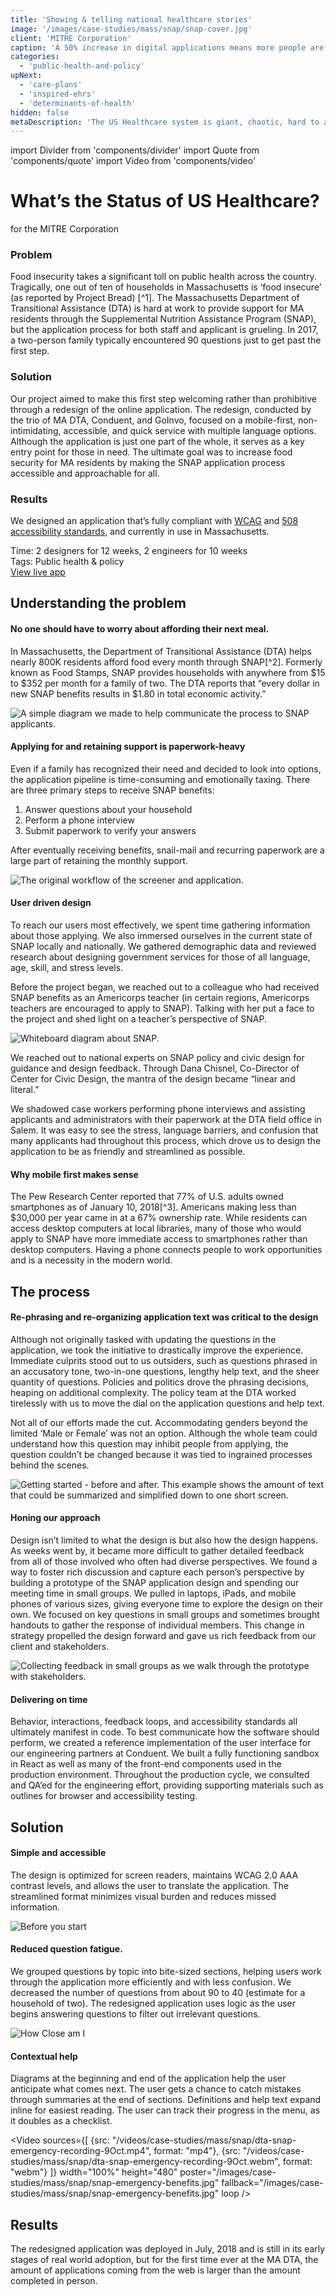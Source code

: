 ```yaml
---
title: 'Showing & telling national healthcare stories'
image: '/images/case-studies/mass/snap/snap-cover.jpg'
client: 'MITRE Corporation'
caption: 'A 50% increase in digital applications means more people are getting the food they need.'
categories:
  - 'public-health-and-policy'
upNext:
  - 'care-plans'
  - 'inspired-ehrs'
  - 'determinants-of-health'
hidden: false
metaDescription: 'The US Healthcare system is giant, chaotic, hard to approach, and has thousands of nooks and crannies. Bubbling up key indicators of the nation and presenting different lenses into the problem sets allows decision makers and public health officials to see the interconnected picture.'
---
```


import Divider from 'components/divider'
import Quote from 'components/quote'
import Video from 'components/video'

# What’s the Status of US Healthcare?

for the MITRE Corporation

### Problem

Food insecurity takes a significant toll on public health across the country. Tragically, one out of ten of households in Massachusetts is ‘food insecure’ (as reported by Project Bread) [^1]. The Massachusetts Department of Transitional Assistance (DTA) is hard at work to provide support for MA residents through the Supplemental Nutrition Assistance Program (SNAP), but the application process for both staff and applicant is grueling. In 2017, a two-person family typically encountered 90 questions just to get past the first step.

### Solution

Our project aimed to make this first step welcoming rather than prohibitive through a redesign of the online application. The redesign, conducted by the trio of MA DTA, Conduent, and GoInvo, focused on a mobile-first, non-intimidating, accessible, and quick service with multiple language options. Although the application is just one part of the whole, it serves as a key entry point for those in need. The ultimate goal was to increase food security for MA residents by making the SNAP application process accessible and approachable for all.

### Results

We designed an application that’s fully compliant with [WCAG](https://www.w3.org/WAI/standards-guidelines/wcag/) and [508 accessibility standards](https://www.access-board.gov/guidelines-and-standards/communications-and-it/about-the-section-508-standards/section-508-standards/), and currently in use in Massachusetts.

<span class="text--uppercase text--gray text--bold text--spacing text--md">Time:</span> 2 designers for 12 weeks, 2 engineers for 10 weeks<br/>
<span class="text--uppercase text--gray text--bold text--spacing text--md">Tags:</span> Public health & policy
<br />
<a href="https://dtaconnect.eohhs.mass.gov/?_ga=2.253579721.1938704760.1538663360-447556880.1535061795" target="blank" rel="noopener noreferrer" class="button button--secondary button--lg margin-top--double margin-bottom--half margin-right--only-lg">View live app</a>

<Divider />

## Understanding the problem

#### No one should have to worry about affording their next meal.

<!-- prettier-ignore-start -->
In Massachusetts, the Department of Transitional Assistance (DTA) helps nearly 800K residents afford food every month through SNAP[^2]. Formerly known as Food Stamps, SNAP provides households with anywhere from $15 to $352 per month for a family of two. The DTA reports that “every dollar in new SNAP benefits results in $1.80 in total economic activity.”
<!-- prettier-ignore-end -->

![A simple diagram we made to help communicate the process to SNAP applicants.](/images/case-studies/mass/snap/snap-simple-process.jpg)

#### Applying for and retaining support is paperwork-heavy

Even if a family has recognized their need and decided to look into options, the application pipeline is time-consuming and emotionally taxing. There are three primary steps to receive SNAP benefits:

1. Answer questions about your household
2. Perform a phone interview
3. Submit paperwork to verify your answers

After eventually receiving benefits, snail-mail and recurring paperwork are a large part of retaining the monthly support.

![The original workflow of the screener and application.](/images/case-studies/mass/snap/snap-old-process.jpg)

#### User driven design

To reach our users most effectively, we spent time gathering information about those applying. We also immersed ourselves in the current state of SNAP locally and nationally. We gathered demographic data and reviewed research about designing government services for those of all language, age, skill, and stress levels.

Before the project began, we reached out to a colleague who had received SNAP benefits as an Americorps teacher (in certain regions, Americorps teachers are encouraged to apply to SNAP). Talking with her put a face to the project and shed light on a teacher’s perspective of SNAP.

![Whiteboard diagram about SNAP.](/images/case-studies/mass/snap/snap-whiteboard.jpg)

We reached out to national experts on SNAP policy and civic design for guidance and design feedback. Through Dana Chisnel, Co-Director of Center for Civic Design, the mantra of the design became “linear and literal.”

We shadowed case workers performing phone interviews and assisting applicants and administrators with their paperwork at the DTA field office in Salem. It was easy to see the stress, language barriers, and confusion that many applicants had throughout this process, which drove us to design the application to be as friendly and streamlined as possible.

#### Why mobile first makes sense

<!-- prettier-ignore-start -->
The Pew Research Center reported that 77% of U.S. adults owned smartphones as of January 10, 2018[^3]. Americans making less than $30,000 per year came in at a 67% ownership rate. While residents can access desktop computers at local libraries, many of those who would apply to SNAP have more immediate access to smartphones rather than desktop computers. Having a phone connects people to work opportunities and is a necessity in the modern world.
<!-- prettier-ignore-end -->

<Divider />

## The process

#### Re-phrasing and re-organizing application text was critical to the design

Although not originally tasked with updating the questions in the application, we took the initiative to drastically improve the experience. Immediate culprits stood out to us outsiders, such as questions phrased in an accusatory tone, two-in-one questions, lengthy help text, and the sheer quantity of questions. Policies and politics drove the phrasing decisions, heaping on additional complexity. The policy team at the DTA worked tirelessly with us to move the dial on the application questions and help text.

Not all of our efforts made the cut. Accommodating genders beyond the limited ‘Male or Female’ was not an option. Although the whole team could understand how this question may inhibit people from applying, the question couldn’t be changed because it was tied to ingrained processes behind the scenes.

![Getting started - before and after. This example shows the amount of text that could be summarized and simplified down to one short screen.](/images/case-studies/mass/snap/snap-before-after.jpg)

#### Honing our approach

Design isn’t limited to what the design is but also how the design happens. As weeks went by, it became more difficult to gather detailed feedback from all of those involved who often had diverse perspectives. We found a way to foster rich discussion and capture each person’s perspective by building a prototype of the SNAP application design and spending our meeting time in small groups. We pulled in laptops, iPads, and mobile phones of various sizes, giving everyone time to explore the design on their own. We focused on key questions in small groups and sometimes brought handouts to gather the response of individual members. This change in strategy propelled the design forward and gave us rich feedback from our client and stakeholders.

![Collecting feedback in small groups as we walk through the prototype with stakeholders.](/images/case-studies/mass/snap/snap-dta-meeting.jpg)

#### Delivering on time

Behavior, interactions, feedback loops, and accessibility standards all ultimately manifest in code. To best communicate how the software should perform, we created a reference implementation of the user interface for our engineering partners at Conduent. We built a fully functioning sandbox in React as well as many of the front-end components used in the production environment. Throughout the production cycle, we consulted and QA’ed for the engineering effort, providing supporting materials such as outlines for browser and accessibility testing.

<Divider />

## Solution

#### Simple and accessible

The design is optimized for screen readers, maintains WCAG 2.0 AAA contrast levels, and allows the user to translate the application. The streamlined format minimizes visual burden and reduces missed information.

<!-- TODO: "Before you start" video or image -->

![Before you start](/images/case-studies/mass/snap/snap-before-you-start.jpg)

#### Reduced question fatigue.

We grouped questions by topic into bite-sized sections, helping users work through the application more efficiently and with less confusion. We decreased the number of questions from about 90 to 40 (estimate for a household of two). The redesigned application uses logic as the user begins answering questions to filter out irrelevant questions.

<!-- TODO: "How Close am I" video or image -->

![How Close am I](/images/case-studies/mass/snap/snap-how-close.jpg)

#### Contextual help

Diagrams at the beginning and end of the application help the user anticipate what comes next. The user gets a chance to catch mistakes through summaries at the end of sections. Definitions and help text expand inline for easiest reading. The user can track their progress in the menu, as it doubles as a checklist.

<!-- TODO: "Emergency" video needs to be sped up -->

<Video
sources={[
{src: "/videos/case-studies/mass/snap/dta-snap-emergency-recording-9Oct.mp4", format: "mp4"},
{src: "/videos/case-studies/mass/snap/dta-snap-emergency-recording-9Oct.webm", format: "webm"}
]}
width="100%"
height="480"
poster="/images/case-studies/mass/snap/snap-emergency-benefits.jpg"
fallback="/images/case-studies/mass/snap/snap-emergency-benefits.jpg"
loop
/>

<Divider />

## Results

The redesigned application was deployed in July, 2018 and is still in its early stages of real world adoption, but for the first time ever at the MA DTA, the amount of applications coming from the web is larger than the amount completed in person.
